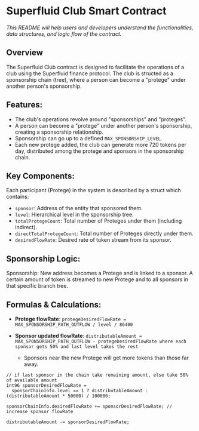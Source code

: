 # Superfluid Club Smart Contract

_This README will help users and developers understand the functionalities, data structures, and logic flow of the contract._

## Overview
The Superfluid Club contract is designed to facilitate the operations of a club using the Superfluid finance protocol.
The club is structed as a sponsorship chain (tree), where a person can become a "protege" under another person's sponsorship.

## Features:

- The club's operations revolve around "sponsorships" and "proteges".
- A person can become a "protege" under another person's sponsorship, creating a sponsorship relationship.
- Sponsorship can go up to a defined `MAX_SPONSORSHIP_LEVEL`.
- Each new protege added, the club can generate more 720 tokens per day, distributed among the protege and sponsors in the sponsorship chain.

## Key Components:
Each participant (Protege) in the system is described by a struct which contains:

- `sponsor`: Address of the entity that sponsored them.
- `level`: Hierarchical level in the sponsorship tree.
- `totalProtegeCount`: Total number of Proteges under them (including indirect).
- `directTotalProtegeCount`: Total number of Proteges directly under them.
- `desiredFlowRate`: Desired rate of token stream from its sponsor.

## Sponsorship Logic:
Sponsorship: New address becomes a Protege and is linked to a sponsor. A certain amount of token is streamed to new Protege and to all sponsors in that specific branch tree.

## Formulas & Calculations:

- **Protege flowRate**: `protegeDesiredFlowRate = MAX_SPONSORSHIP_PATH_OUTFLOW / level / 86400`

- **Sponsor updated flowRate**: `distributableAmount = MAX_SPONSORSHIP_PATH_OUTFLOW - protegeDesiredFlowRate where each sponsor gets 50% and last level takes the rest`
  - Sponsors near the new Protege will get more tokens than those far away.

```solidity 
// if last sponsor in the chain take remaining amount, else take 50% of available amount
int96 sponsorDesiredFlowRate =
  sponsorChainInfo.level == 1 ? distributableAmount : (distributableAmount * 50000) / 100000;

sponsorChainInfo.desiredFlowRate += sponsorDesiredFlowRate; // increase sponsor flowRate

distributableAmount -= sponsorDesiredFlowRate;
```